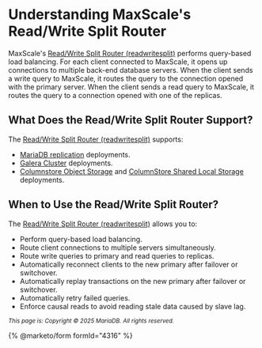 # Understanding MaxScale's Read/Write Split Router

MaxScale's [Read/Write Split Router (readwritesplit)](../../reference/maxscale-routers/maxscale-readwritesplit.md) performs query-based load balancing. For each client connected to MaxScale, it opens up connections to multiple back-end database servers. When the client sends a write query to MaxScale, it routes the query to the connection opened with the primary server. When the client sends a read query to MaxScale, it routes the query to a connection opened with one of the replicas.

## What Does the Read/Write Split Router Support?

The [Read/Write Split Router (readwritesplit)](../../reference/maxscale-routers/maxscale-readwritesplit.md) supports:

* [MariaDB replication](../../../server/architecture/topologies/primary-replica) deployments.
* [Galera Cluster](../../../server/architecture/topologies/galera-cluster) deployments.
* [Columnstore Object Storage](../../../server/architecture/topologies/columnstore-object-storage) and [ColumnStore Shared Local Storage](../../../server/architecture/topologies/columnstore-shared-local-storage) deployments.

## When to Use the Read/Write Split Router?

The [Read/Write Split Router (readwritesplit)](../../reference/maxscale-routers/maxscale-readwritesplit.md) allows you to:

* Perform query-based load balancing.
* Route client connections to multiple servers simultaneously.
* Route write queries to primary and read queries to replicas.
* Automatically reconnect clients to the new primary after failover or switchover.
* Automatically replay transactions on the new primary after failover or switchover.
* Automatically retry failed queries.
* Enforce causal reads to avoid reading stale data caused by slave lag.

<sub>_This page is: Copyright © 2025 MariaDB. All rights reserved._</sub>

{% @marketo/form formId="4316" %}
